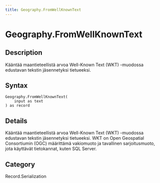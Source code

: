 ```yaml
---
title: Geography.FromWellKnownText
---
```


# Geography.FromWellKnownText


## Description

Kääntää maantieteellistä arvoa Well-Known Text (WKT) -muodossa edustavan tekstin jäsennetyksi tietueeksi.


## Syntax

```powerquery
Geography.FromWellKnownText(
    input as text
) as record
```


## Details

Kääntää maantieteellistä arvoa Well-Known Text (WKT) -muodossa edustavan tekstin jäsennetyksi tietueeksi. WKT on Open Geospatial Consortiumin (OGC) määrittämä vakiomuoto ja tavallinen sarjoitusmuoto, jota käyttävät tietokannat, kuten SQL Server.



## Category
Record.Serialization
